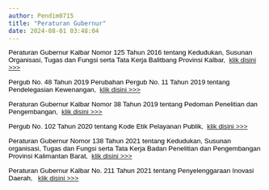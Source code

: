 ```yaml
---
author: Pendim0715
title: "Peraturan Gubernur"
date: 2024-08-01 03:48:04
---
```

<p style="margin: 0cm; font-variant-ligatures: normal; font-variant-caps: normal; orphans: 2; text-align: start; widows: 2; -webkit-text-stroke-width: 0px; text-decoration-thickness: initial; text-decoration-style: initial; text-decoration-color: initial; word-spacing: 0px; line-height: 1.1;"><span style="font-size: 10pt; font-family: arial, helvetica, sans-serif;"><strong><span style="color: black; font-weight: normal;"><span style="vertical-align: inherit;"><span style="vertical-align: inherit;">Peraturan Gubernur Kalbar Nomor 125 Tahun 2016 tentang Kedudukan, Susunan Organisasi, Tugas dan Fungsi serta Tata Kerja Balitbang Provinsi Kalbar,&nbsp; </span></span><a href="https://drive.google.com/file/d/1AmKiMnOy4X2tkZKKjpEUZVrtBLygt6Wr/view?usp=sharing"><span style="vertical-align: inherit;"><span style="vertical-align: inherit;">klik disini &gt;&gt;&gt;</span></span></a></span></strong></span></p>

<p style="margin: 0cm; font-variant-ligatures: normal; font-variant-caps: normal; orphans: 2; text-align: start; widows: 2; -webkit-text-stroke-width: 0px; text-decoration-thickness: initial; text-decoration-style: initial; text-decoration-color: initial; word-spacing: 0px; line-height: 1.1;"><span style="font-size: 10pt; font-family: arial, helvetica, sans-serif;">&nbsp;</span></p>

<p style="margin: 0cm; font-variant-ligatures: normal; font-variant-caps: normal; orphans: 2; text-align: start; widows: 2; -webkit-text-stroke-width: 0px; text-decoration-thickness: initial; text-decoration-style: initial; text-decoration-color: initial; word-spacing: 0px; line-height: 1.1;"><span style="font-size: 10pt; font-family: arial, helvetica, sans-serif;"><strong><span style="color: black; font-weight: normal;"><span style="vertical-align: inherit;"><span style="vertical-align: inherit;">Pergub No. 48 Tahun 2019 Perubahan Pergub No. 11 Tahun 2019 tentang Pendelegasian Kewenangan,&nbsp; </span></span><a href="https://drive.google.com/file/d/1GNWpR9O-VSBEmIZ2Uh-CEF1YTm4SNmtl/view?usp=sharing"><span style="vertical-align: inherit;"><span style="vertical-align: inherit;">klik disini &gt;&gt;&gt;</span></span></a></span></strong></span></p>

<p style="margin: 0cm; font-variant-ligatures: normal; font-variant-caps: normal; orphans: 2; text-align: start; widows: 2; -webkit-text-stroke-width: 0px; text-decoration-thickness: initial; text-decoration-style: initial; text-decoration-color: initial; word-spacing: 0px; line-height: 1.1;"><span style="font-size: 10pt; font-family: arial, helvetica, sans-serif;">&nbsp;</span></p>

<p style="margin: 0cm; font-variant-ligatures: normal; font-variant-caps: normal; orphans: 2; text-align: start; widows: 2; -webkit-text-stroke-width: 0px; text-decoration-thickness: initial; text-decoration-style: initial; text-decoration-color: initial; word-spacing: 0px; line-height: 1.1;"><span style="font-size: 10pt; font-family: arial, helvetica, sans-serif;"><strong><span style="color: black; font-weight: normal;"><span style="vertical-align: inherit;"><span style="vertical-align: inherit;">Peraturan Gubernur Kalbar Nomor 38 Tahun 2019 tentang Pedoman Penelitian dan Pengembangan,&nbsp; </span></span><a href="https://drive.google.com/file/d/1ohlBugoNzZ0PPtqAtfKbKpkgvmaLTqkm/view?usp=sharing"><span style="vertical-align: inherit;"><span style="vertical-align: inherit;">klik disini &gt;&gt;&gt;</span></span></a></span></strong></span></p>

<p style="margin: 0cm; font-variant-ligatures: normal; font-variant-caps: normal; orphans: 2; text-align: start; widows: 2; -webkit-text-stroke-width: 0px; text-decoration-thickness: initial; text-decoration-style: initial; text-decoration-color: initial; word-spacing: 0px; line-height: 1.1;"><span style="font-size: 10pt; font-family: arial, helvetica, sans-serif;">&nbsp;</span></p>

<p style="margin: 0cm; font-variant-ligatures: normal; font-variant-caps: normal; orphans: 2; text-align: start; widows: 2; -webkit-text-stroke-width: 0px; text-decoration-thickness: initial; text-decoration-style: initial; text-decoration-color: initial; word-spacing: 0px; line-height: 1.1;"><span style="font-size: 10pt; font-family: arial, helvetica, sans-serif;"><strong><span style="color: black; font-weight: normal;"><span style="vertical-align: inherit;"><span style="vertical-align: inherit;">Pergub No. 102 Tahun 2020 tentang Kode Etik Pelayanan Publik,&nbsp; </span></span><a href="https://drive.google.com/file/d/16F_UOGUVp55gc25SJkw4lm48KGMHcugW/view?usp=sharing"><span style="vertical-align: inherit;"><span style="vertical-align: inherit;">klik disini &gt;&gt;&gt;</span></span></a></span></strong></span></p>

<p style="margin: 0cm; font-variant-ligatures: normal; font-variant-caps: normal; orphans: 2; text-align: start; widows: 2; -webkit-text-stroke-width: 0px; text-decoration-thickness: initial; text-decoration-style: initial; text-decoration-color: initial; word-spacing: 0px; line-height: 1.1;"><span style="font-size: 10pt; font-family: arial, helvetica, sans-serif;">&nbsp;</span></p>

<p style="margin: 0cm; font-variant-ligatures: normal; font-variant-caps: normal; orphans: 2; text-align: start; widows: 2; -webkit-text-stroke-width: 0px; text-decoration-thickness: initial; text-decoration-style: initial; text-decoration-color: initial; word-spacing: 0px; line-height: 1.1;"><span style="font-size: 10pt; font-family: arial, helvetica, sans-serif;"><strong><span style="color: black; font-weight: normal;"><span style="vertical-align: inherit;"><span style="vertical-align: inherit;">Peraturan Gubernur Nomor 138 Tahun 2021 tentang Kedudukan, Susunan organisasi, Tugas dan Fungsi serta Tata Kerja Badan Penelitian dan Pengembangan Provinsi Kalimantan Barat,&nbsp; </span></span><a href="https://drive.google.com/file/d/1csfQQ5eSjxrTgMMbA3rrXe6ak9Eo7PiG/view?usp=sharing"><span style="vertical-align: inherit;"><span style="vertical-align: inherit;">klik disini &gt;&gt;&gt;</span></span></a></span></strong></span></p>

<p style="margin: 0cm; font-variant-ligatures: normal; font-variant-caps: normal; orphans: 2; text-align: start; widows: 2; -webkit-text-stroke-width: 0px; text-decoration-thickness: initial; text-decoration-style: initial; text-decoration-color: initial; word-spacing: 0px; line-height: 1.1;"><span style="font-size: 10pt; font-family: arial, helvetica, sans-serif;">&nbsp;</span></p>

<p style="margin: 0cm; font-variant-ligatures: normal; font-variant-caps: normal; orphans: 2; text-align: start; widows: 2; -webkit-text-stroke-width: 0px; text-decoration-thickness: initial; text-decoration-style: initial; text-decoration-color: initial; word-spacing: 0px; line-height: 1.1;"><span style="font-size: 10pt; font-family: arial, helvetica, sans-serif;"><strong><span style="color: black; font-weight: normal;"><span style="vertical-align: inherit;"><span style="vertical-align: inherit;">Peraturan Gubernur Kalbar No. 211 Tahun 2021 tentang Penyelenggaraan Inovasi Daerah,&nbsp;&nbsp; </span></span><a href="https://drive.google.com/file/d/1hRSbewQquGvLnUffhkzeaP-K4Pogv2Q7/view?usp=sharing"><span style="vertical-align: inherit;"><span style="vertical-align: inherit;">klik disini &gt;&gt;&gt;</span></span></a></span></strong></span></p>

<p style="margin: 0cm; font-variant-ligatures: normal; font-variant-caps: normal; orphans: 2; text-align: start; widows: 2; -webkit-text-stroke-width: 0px; text-decoration-thickness: initial; text-decoration-style: initial; text-decoration-color: initial; word-spacing: 0px; line-height: 1.1;"></p>
